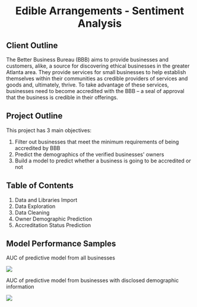 <h1 align="center">Edible Arrangements - Sentiment Analysis</h1>
<h2>Client Outline</h2>
<p>The Better Business Bureau (BBB) aims to provide businesses and customers, alike, a source for discovering ethical businesses in the greater Atlanta area. They provide services for small businesses to help establish themselves within their communities as credible providers of services and goods and, ultimately, thrive. To take advantage of these services, businesses need to become accredited with the BBB – a seal of approval that the business is credible in their offerings.</p>

<h2>Project Outline</h2>
<p>This project has 3 main objectives:</p>
<ol>
  <li> Filter out businesses that meet the minimum requirements of being accredited by BBB</li>
  <li> Predict the demographics of the verified businesses' owners</li>
  <li> Build a model to predict whether a business is going to be accredited or not</li>
</ol>

<h2>Table of Contents</h2>
<ol>
  <li> Data and Libraries Import</li>
  <li> Data Exploration</li>
  <li> Data Cleaning</li>
  <li> Owner Demographic Prediction</li>
  <li> Accreditation Status Prediction</li>
</ol>

<h2> Model Performance Samples</h2>
<p> AUC of predictive model from all businesses</p>
<img src="auc-performance-no-demographics.png">

<p> AUC of predictive model from businesses with disclosed demographic information</p>
<img src="auc-performance-demographics">
